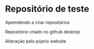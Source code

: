 # Repositório de teste
 Aprendendo a criar repositórios

 Repositório criado no github desktop

Alteração pelo póprio website
